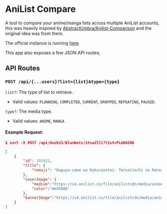 # AniList Compare

A tool to compare your anime/manga lists across multiple AniList accounts, this was heavily inspired
by [AbstractUmbra/Anilist-Comparison](https://github.com/AbstractUmbra/Anilist-Comparison) and the original idea was from them.

The official instance is running [here](https://anilist-comparison.vercel.app/).

This app also exposes a few JSON API routes;

## API Routes

### `POST /api/{...users}?list={list}&type={type}`

`list?`: The type of list to retrieve.

- Valid values: `PLANNING`, `COMPLETED`, `CURRENT`, `DROPPED`, `REPEATING`, `PAUSED`.

`type?`: The media type.

- Valid values: `ANIME`, `MANGA`

#### Example Request:

```json
$ curl -X POST /api/ducki3/blankets/itswilli?list=PLANNING

[
    {
        "id": 101921,
        "title": {
            "romaji": "Kaguya-sama wa Kokurasetai: Tensaitachi no Renai Zunousen"
        },
        "coverImage": {
            "medium":"https://s4.anilist.co/file/anilistcdn/media/anime/cover/small/bx101921-VvdGQy1ZySYf.jpg",
            "color":"#e45086"
        },
        "bannerImage":"https://s4.anilist.co/file/anilistcdn/media/anime/banner/101921-GgvvFhlNhzlF.jpg"
    }
]
```
